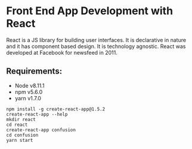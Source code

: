 # Front End App Development with React

React is a JS library for building user interfaces. It is declarative in nature and it has component based design. It is technology agnostic. React was developed at Facebook for newsfeed in 2011.

## Requirements:

- Node v8.11.1
- npm v5.6.0
- yarn v1.7.0

```shell
npm install -g create-react-app@1.5.2
create-react-app --help
mkdir react
cd react
create-react-app confusion
cd confusion
yarn start
```


